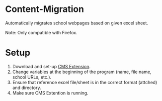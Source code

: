# Content-Migration
Automatically migrates school webpages based on given excel sheet.

Note: Only compatible with Firefox.

# Setup

1. Download and set-up [CMS Extension](https://github.com/zrlu/CMS-Extension/).
2. Change variables at the beginning of the program (name, file name, school URLs, etc.).
3. Ensure that reference excel file/sheet is in the correct format (attched) and directory.
3. Make sure CMS Extention is running.
